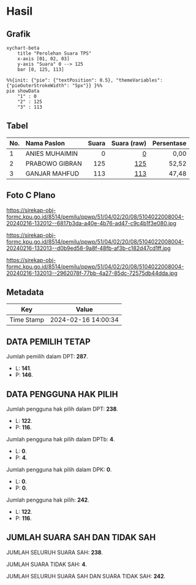 # Hasil

## Grafik

```mermaid
xychart-beta
    title "Perolehan Suara TPS"
    x-axis [01, 02, 03]
    y-axis "Suara" 0 --> 125
    bar [0, 125, 113]
```

```mermaid
%%{init: {"pie": {"textPosition": 0.5}, "themeVariables": {"pieOuterStrokeWidth": "5px"}} }%%
pie showData
    "1" : 0
    "2" : 125
    "3" : 113
```

## Tabel

| No. | Nama Paslon    | Suara | Suara (raw) | Persentase |
|:--- |:-------------- | -----:| -----------:| ----------:|
| 1   | ANIES MUHAIMIN | 0     | [0][p-1]    | 0,00       |
| 2   | PRABOWO GIBRAN | 125   | [125][p-2]  | 52,52      |
| 3   | GANJAR MAHFUD  | 113   | [113][p-3]  | 47,48      |


[p-1]: https://github.com/gigit-pemilu/pemilu-2024-51-bali/blob/main/pilpres/hitung-suara/sub/51-bali/sub/04-gianyar/sub/02-blahbatuh/sub/2008-medahan/sub/004-tps/sub/paslon-1.txt
[p-2]: https://github.com/gigit-pemilu/pemilu-2024-51-bali/blob/main/pilpres/hitung-suara/sub/51-bali/sub/04-gianyar/sub/02-blahbatuh/sub/2008-medahan/sub/004-tps/sub/paslon-2.txt
[p-3]: https://github.com/gigit-pemilu/pemilu-2024-51-bali/blob/main/pilpres/hitung-suara/sub/51-bali/sub/04-gianyar/sub/02-blahbatuh/sub/2008-medahan/sub/004-tps/sub/paslon-3.txt

## Foto C Plano

https://sirekap-obj-formc.kpu.go.id/8514/pemilu/ppwp/51/04/02/20/08/5104022008004-20240216-132012--6817b3da-a40e-4b76-ad47-c9c4b1f3e080.jpg

https://sirekap-obj-formc.kpu.go.id/8514/pemilu/ppwp/51/04/02/20/08/5104022008004-20240216-132013--d0b9ed58-9a8f-48fb-af3b-c182d47cd1ff.jpg

https://sirekap-obj-formc.kpu.go.id/8514/pemilu/ppwp/51/04/02/20/08/5104022008004-20240216-132013--2962078f-77bb-4a27-85dc-72575db44dda.jpg


## Metadata

| Key        | Value               |
| ---------- | ------------------- |
| Time Stamp | 2024-02-16 14:00:34 |


## DATA PEMILIH TETAP

Jumlah pemilih dalam DPT: **287**.
 * L: **141**.
 * P: **146**.

## DATA PENGGUNA HAK PILIH

Jumlah pengguna hak pilih dalam DPT: **238**.
 * L: **122**.
 * P: **116**.

Jumlah pengguna hak pilih dalam DPTb: **4**.
 * L: **0**.
 * P: **4**.

Jumlah pengguna hak pilih dalam DPK: **0**.
 * L: **0**.
 * P: **0**.

Jumlah pengguna hak pilih: **242**.
 * L: **122**.
 * P: **116**.

## JUMLAH SUARA SAH DAN TIDAK SAH

JUMLAH SELURUH SUARA SAH: **238**.

JUMLAH SUARA TIDAK SAH: **4**.

JUMLAH SELURUH SUARA SAH DAN SUARA TIDAK SAH: **242**.


